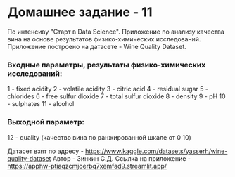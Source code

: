 # Домашнее задание - 11

По интенсиву "Старт в Data Science". Приложение по анализу качества вина на основе результатов 
физико-химических исследований. Приложение построено на датасете - Wine Quality Dataset.

### Входные параметры, результаты физико-химических исследований:
1 - fixed acidity
2 - volatile acidity
3 - citric acid
4 - residual sugar
5 - chlorides
6 - free sulfur dioxide
7 - total sulfur dioxide
8 - density
9 - pH
10 - sulphates
11 - alcohol

### Выходной параметр:
12 - quality (качество вина по ранжированной шкале от 0 10)

Датасет взят по адресу - https://www.kaggle.com/datasets/yasserh/wine-quality-dataset
Автор - Зинкин С.Д.
Ссылка на приложение - https://apphw-ptiaqzcmjoerbq7xemfad9.streamlit.app/
